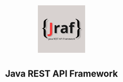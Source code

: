 <div style="margin: 10px; display: flex; justify-content: center; align-content: center">
    <img 
        src="./jraf.png" 
        height=150px width=150px 
        alt="jraf logo" 
        class="margin-bottom: 10px"
    >
</div>

<div style="margin: 10px; display: flex; justify-content: center; align-content: center">
    <h1>Java REST API Framework</h1>
</div>
